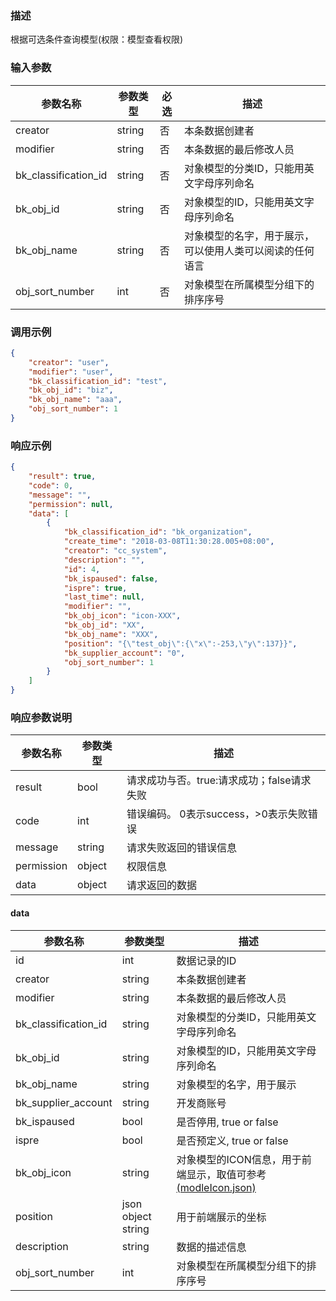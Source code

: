 ### 描述

根据可选条件查询模型(权限：模型查看权限)

### 输入参数

| 参数名称                 | 参数类型   | 必选 | 描述                           |
|----------------------|--------|----|------------------------------|
| creator              | string | 否  | 本条数据创建者                      |
| modifier             | string | 否  | 本条数据的最后修改人员                  |
| bk_classification_id | string | 否  | 对象模型的分类ID，只能用英文字母序列命名        |
| bk_obj_id            | string | 否  | 对象模型的ID，只能用英文字母序列命名          |
| bk_obj_name          | string | 否  | 对象模型的名字，用于展示，可以使用人类可以阅读的任何语言 |
| obj_sort_number      | int    | 否  | 对象模型在所属模型分组下的排序序号            |

### 调用示例

```json
{
    "creator": "user",
    "modifier": "user",
    "bk_classification_id": "test",
    "bk_obj_id": "biz",
    "bk_obj_name": "aaa",
    "obj_sort_number": 1
}
```

### 响应示例

```json
{
    "result": true,
    "code": 0,
    "message": "",
    "permission": null,
    "data": [
        {
            "bk_classification_id": "bk_organization",
            "create_time": "2018-03-08T11:30:28.005+08:00",
            "creator": "cc_system",
            "description": "",
            "id": 4,
            "bk_ispaused": false,
            "ispre": true,
            "last_time": null,
            "modifier": "",
            "bk_obj_icon": "icon-XXX",
            "bk_obj_id": "XX",
            "bk_obj_name": "XXX",
            "position": "{\"test_obj\":{\"x\":-253,\"y\":137}}",
            "bk_supplier_account": "0",
            "obj_sort_number": 1
        }
    ]
}
```

### 响应参数说明

| 参数名称       | 参数类型   | 描述                         |
|------------|--------|----------------------------|
| result     | bool   | 请求成功与否。true:请求成功；false请求失败 |
| code       | int    | 错误编码。 0表示success，>0表示失败错误  |
| message    | string | 请求失败返回的错误信息                |
| permission | object | 权限信息                       |
| data       | object | 请求返回的数据                    |

#### data

| 参数名称                 | 参数类型               | 描述                                                                                     |
|----------------------|--------------------|----------------------------------------------------------------------------------------|
| id                   | int                | 数据记录的ID                                                                                |
| creator              | string             | 本条数据创建者                                                                                |
| modifier             | string             | 本条数据的最后修改人员                                                                            |
| bk_classification_id | string             | 对象模型的分类ID，只能用英文字母序列命名                                                                  |
| bk_obj_id            | string             | 对象模型的ID，只能用英文字母序列命名                                                                    |
| bk_obj_name          | string             | 对象模型的名字，用于展示                                                                           |
| bk_supplier_account  | string             | 开发商账号                                                                                  |
| bk_ispaused          | bool               | 是否停用, true or false                                                                    |
| ispre                | bool               | 是否预定义, true or false                                                                   |
| bk_obj_icon          | string             | 对象模型的ICON信息，用于前端显示，取值可参考[(modleIcon.json)](/static/esb/api_docs/res/cc/modleIcon.json) |
| position             | json object string | 用于前端展示的坐标                                                                              |
| description          | string             | 数据的描述信息                                                                                |
| obj_sort_number      | int                | 对象模型在所属模型分组下的排序序号                                                                      |
